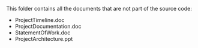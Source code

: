 This folder contains all the documents that are not part of the source code:
- ProjectTimeline.doc
- ProjectDocumentation.doc
- StatementOfWork.doc
- ProjectArchitecture.ppt
